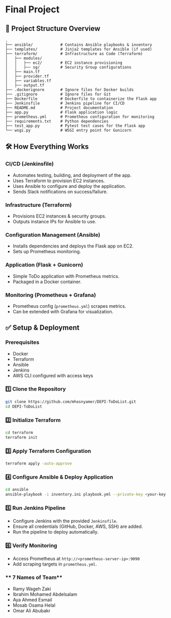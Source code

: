 # Final Project

## 📂 Project Structure Overview

```
.
├── ansible/            # Contains Ansible playbooks & inventory
├── templates/          # Jinja2 templates for Ansible (if used)
├── terraform/          # Infrastructure as Code (Terraform)
│   ├── modules/
│   │   ├── ec2/        # EC2 instance provisioning
│   │   ├── sg/         # Security Group configurations
│   ├── main.tf
│   ├── provider.tf
│   ├── variables.tf
│   ├── output.tf
├── .dockerignore       # Ignore files for Docker builds
├── .gitignore          # Ignore files for Git
├── Dockerfile          # Dockerfile to containerize the Flask app
├── Jenkinsfile         # Jenkins pipeline for CI/CD
├── README.md           # Project documentation
├── app.py              # Flask application logic
├── prometheus.yml      # Prometheus configuration for monitoring
├── requirements.txt    # Python dependencies
├── test_app.py         # Pytest test cases for the Flask app
└── wsgi.py             # WSGI entry point for Gunicorn
```

## 🛠 How Everything Works

### **CI/CD (Jenkinsfile)**

- Automates testing, building, and deployment of the app.
- Uses Terraform to provision EC2 instances.
- Uses Ansible to configure and deploy the application.
- Sends Slack notifications on success/failure.

### **Infrastructure (Terraform)**

- Provisions EC2 instances & security groups.
- Outputs instance IPs for Ansible to use.

### **Configuration Management (Ansible)**

- Installs dependencies and deploys the Flask app on EC2.
- Sets up Prometheus monitoring.

### **Application (Flask + Gunicorn)**

- Simple ToDo application with Prometheus metrics.
- Packaged in a Docker container.

### **Monitoring (Prometheus + Grafana)**

- Prometheus config (`prometheus.yml`) scrapes metrics.
- Can be extended with Grafana for visualization.

## ✅ Setup & Deployment

### **Prerequisites**

- Docker
- Terraform
- Ansible
- Jenkins
- AWS CLI configured with access keys

### **1️⃣ Clone the Repository**

```sh
git clone https://github.com/mhosnyamer/DEPI-ToDoList.git
cd DEPI-ToDoList
```

### **2️⃣ Initialize Terraform**

```sh
cd terraform
terraform init
```

### **3️⃣ Apply Terraform Configuration**

```sh
terraform apply -auto-approve
```

### **4️⃣ Configure Ansible & Deploy Application**

```sh
cd ansible
ansible-playbook -i inventory.ini playbook.yml --private-key <your-key.pem>
```

### **5️⃣ Run Jenkins Pipeline**

- Configure Jenkins with the provided `Jenkinsfile`.
- Ensure all credentials (GitHub, Docker, AWS, SSH) are added.
- Run the pipeline to deploy automatically.

### **6️⃣ Verify Monitoring**

- Access Prometheus at `http://<prometheus-server-ip>:9090`
- Add scraping targets in `prometheus.yml`.

### ** 7 Names of Team**
- Ramy Wageh Zaki
- Ibrahim Mohamed Abdelsalam
- Aya Ahmed Esmail
- Mosab Osama Helal
- Omar Ali Abubakr
